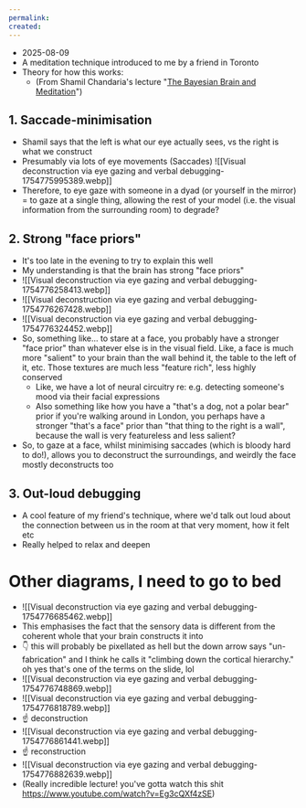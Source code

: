 ```yaml
---
permalink: 
created:
---
```

- 2025-08-09
- A meditation technique introduced to me by a friend in Toronto
- Theory for how this works:
	- (From Shamil Chandaria's lecture "[The Bayesian Brain and Meditation](https://www.youtube.com/watch?v=Eg3cQXf4zSE)")
## 1. Saccade-minimisation
- Shamil says that the left is what our eye actually sees, vs the right is what we construct
- Presumably via lots of eye movements (Saccades)
![[Visual deconstruction via eye gazing and verbal debugging-1754775995389.webp]]
- Therefore, to eye gaze with someone in a dyad (or yourself in the mirror) = to gaze at a single thing, allowing the rest of your model (i.e. the visual information from the surrounding room) to degrade?
## 2. Strong "face priors"
- It's too late in the evening to try to explain this well
- My understanding is that the brain has strong "face priors"
- ![[Visual deconstruction via eye gazing and verbal debugging-1754776258413.webp]]
- ![[Visual deconstruction via eye gazing and verbal debugging-1754776267428.webp]]
- ![[Visual deconstruction via eye gazing and verbal debugging-1754776324452.webp]]
- So, something like... to stare at a face, you probably have a stronger "face prior" than whatever else is in the visual field. Like, a face is much more "salient" to your brain than the wall behind it, the table to the left of it, etc. Those textures are much less "feature rich", less highly conserved
	- Like, we have a lot of neural circuitry re: e.g. detecting someone's mood via their facial expressions
	- Also something like how you have a "that's a dog, not a polar bear" prior if you're walking around in London, you perhaps have a stronger "that's a face" prior than "that thing to the right is a wall", because the wall is very featureless and less salient?
- So, to gaze at a face, whilst minimising saccades (which is bloody hard to do!), allows you to deconstruct the surroundings, and weirdly the face mostly deconstructs too
## 3. Out-loud debugging
- A cool feature of my friend's technique, where we'd talk out loud about the connection between us in the room at that very moment, how it felt etc
- Really helped to relax and deepen
# Other diagrams, I need to go to bed
- ![[Visual deconstruction via eye gazing and verbal debugging-1754776685462.webp]]
- This emphasises the fact that the sensory data is different from the coherent whole that your brain constructs it into
- 👇 this will probably be pixellated as hell but the down arrow says "un-fabrication" and I think he calls it "climbing down the cortical hierarchy." oh yes that's one of the terms on the slide, lol
- ![[Visual deconstruction via eye gazing and verbal debugging-1754776748869.webp]]
- ![[Visual deconstruction via eye gazing and verbal debugging-1754776818789.webp]]
- ☝️ deconstruction
- ![[Visual deconstruction via eye gazing and verbal debugging-1754776861441.webp]]
- ☝️ reconstruction
- ![[Visual deconstruction via eye gazing and verbal debugging-1754776882639.webp]]
- (Really incredible lecture! you've gotta watch this shit https://www.youtube.com/watch?v=Eg3cQXf4zSE)